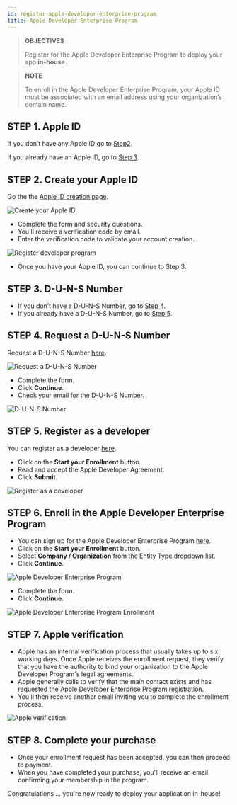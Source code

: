 ```yaml
---
id: register-apple-developer-enterprise-program
title: Apple Developer Enterprise Program
---
```


> **OBJECTIVES**
> 
> Register for the Apple Developer Enterprise Program to deploy your app <b>in-house</b>.

> **NOTE**
> 
> To enroll in the Apple Developer Enterprise Program, your Apple ID must be associated with an email address using your organization’s domain name.


## STEP 1. Apple ID

If you don’t have any Apple ID go to [Step2](#step-2-create-your-apple-id).

If you already have an Apple ID, go to [Step 3](#step-3-d-u-n-s-number).

## STEP 2. Create your Apple ID

Go the the [Apple ID creation page](https://appleid.apple.com/).

![Create your Apple ID](img/Apple-ID-Creation-Page-4D-for-iOS.png)

* Complete the form and security questions.
* You'll receive a verification code by email.
* Enter the verification code to validate your account creation.

![Register developer program](img/Register-developer-program-4D-for-iOS.png)

* Once you have your Apple ID, you can continue to Step 3.

## STEP 3. D-U-N-S Number

* If you don’t have a D-U-N-S Number, go to [Step 4](#step-4-request-a-d-u-n-s-number).
* If you already have a D-U-N-S Number, go to [Step 5](#step-5-register-as-a-developer).

## STEP 4. Request a D-U-N-S Number

Request a D-U-N-S Number [here](https://developer.apple.com/enroll/duns-lookup/#/search).

![Request a D-U-N-S Number](img/DUNS-Number-Organization-4D-for-iOS.png)

* Complete the form.
* Click **Continue**.
* Check your email for the D-U-N-S Number.

![D-U-N-S Number](img/DUNS-Number-Apple-Mail_4D-for-iOS.png)

## STEP 5. Register as a developer

You can register as a developer [here](https://developer.apple.com/programs/enterprise/enroll/).

* Click on the **Start your Enrollment** button.
* Read and accept the Apple Developer Agreement.
* Click **Submit**.

![Register as a developer](img/Register-developer-4D-for-iOS.png)

## STEP 6. Enroll in the Apple Developer Enterprise Program

* You can sign up for the Apple Developer Enterprise Program [here](https://developer.apple.com/enroll/enterprise/).
* Click on the **Start your Enrollment** button.
* Select **Company / Organization** from the Entity Type dropdown list.
* Click **Continue**.

![Apple Developer Enterprise Program](../assets/en/Apple-Developer-Enterprise-Program-4D-for-iOS.png)

* Complete the form.
* Click **Continue**.

![Apple Developer Enterprise Program Enrollment](../assets/en/Apple-Developer-Enterprise-Program-Enrollment-4D-for-iOS.png)

## STEP 7. Apple verification

* Apple has an internal verification process that usually takes up to six working days. Once Apple receives the enrollment request, they verify that you have the authority to bind your organization to the Apple Developer Program's legal agreements.
* Apple generally calls to verify that the main contact exists and has requested the Apple Developer Enterprise Program registration.
* You'll then receive another email inviting you to complete the enrollment process.

![Apple verification](img/Confirmation-email-Organisations-4D-for-iOS.png)

## STEP 8. Complete your purchase

* Once your enrollment request has been accepted, you can then proceed to payment.
* When you have completed your purchase, you'll receive an email confirming your membership in the program.

Congratulations ... you're now ready to deploy your application in-house!
